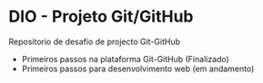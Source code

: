 # DIO - Projeto Git/GitHub
Repositorio de desafio de projecto Git-GitHub

- Primeiros passos na plataforma Git-GitHub (Finalizado)
- Primeiros passos para desenvolvimento web (em andamento)